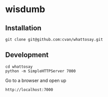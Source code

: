 wisdumb
=======


Installation
------------

    git clone git@github.com:cvan/whattosay.git


Development
-----------

    cd whattosay
    python -m SimpleHTTPServer 7000

Go to a browser and open up

    http://localhost:7000
